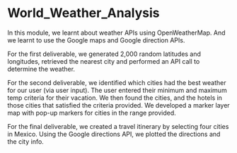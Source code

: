 # World_Weather_Analysis

In this module, we learnt about weather APIs using OpenWeatherMap.
And we learnt to use the Google maps and Google direction APIs.

For the first deliverable, we generated 2,000 random latitudes and longitudes, 
retrieved the nearest city and performed an API call to determine the weather.

For the second deliverable, we identified which cities had the best weather
for our user (via user input).  The user entered their minimum and maximum temp
criteria for their vacation.  We then found the cities, and the hotels in those cities 
that satisfied the criteria provided.  We developed a marker layer map with pop-up 
markers for cities in the range provided.

For the final deliverable, we created a travel itinerary by selecting four cities in Mexico.
Using the Google directions API, we plotted the directions and the city info.



